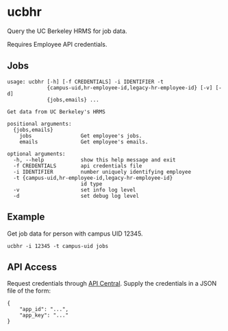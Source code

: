 ucbhr
=====
Query the UC Berkeley HRMS for job data.

Requires Employee API credentials.

Jobs
----
```
usage: ucbhr [-h] [-f CREDENTIALS] -i IDENTIFIER -t
             {campus-uid,hr-employee-id,legacy-hr-employee-id} [-v] [-d]
             {jobs,emails} ...

Get data from UC Berkeley's HRMS

positional arguments:
  {jobs,emails}
    jobs                Get employee's jobs.
    emails              Get employee's emails.

optional arguments:
  -h, --help            show this help message and exit
  -f CREDENTIALS        api credentials file
  -i IDENTIFIER         number uniquely identifying employee
  -t {campus-uid,hr-employee-id,legacy-hr-employee-id}
                        id type
  -v                    set info log level
  -d                    set debug log level
```

Example
-------
Get job data for person with campus UID 12345.

`ucbhr -i 12345 -t campus-uid jobs`


API Access
----------
Request credentials through [API Central](https://api-central.berkeley.edu).
Supply the credentials in a JSON file of the form:
```
{
	"app_id": "...",
	"app_key": "..."
}
```
